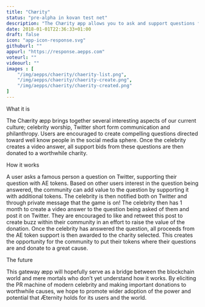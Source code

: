 ```yaml
---
title: "Chærity"
status: "pre-alpha in kovan test net"
description: "The Chærity æpp allows you to ask and support questions for a good cause. If the celebrity being asked the question answers via video on their Twitter account by the deadline, all community support for the question is donated to charity."
date: 2018-01-01T22:36:33+01:00
draft: false
icon: "app-icon-response.svg"
githuburl: ""
appurl: "https://response.aepps.com"
voteurl: ""
videourl: ""
images : [
	"/img/aepps/chaerity/chaerity-list.png",
	"/img/aepps/chaerity/chaerity-create.png",
	"/img/aepps/chaerity/chaerity-created.png"
]
---
```


<p class="question">What it is</p>
<p class="answer">The Chærity æpp brings together several interesting aspects of our current culture; celebrity worship, Twitter short form communication and philanthropy. Users are encouraged to create compelling questions directed toward well know people in the social media sphere. Once the celebrity creates a video answer, all support bids from these questions are then donated to a worthwhile charity.</p>

<p class="question">How it works</p>
<p class="answer">A user asks a famous person a question on Twitter, supporting their question with AE tokens. Based on other users interest in the question being answered, the community can add value to the question by supporting it with additional tokens. The celebrity is then notified both on Twitter and through private message that the game is on! The celebrity then has 1 month to create a video answer to the question being asked of them and post it on Twitter. They are encouraged to like and retweet this post to create buzz within their community in an effort to raise the value of the donation.
Once the celebrity has answered the question, all proceeds from the AE token support is then awarded to the charity selected. This creates the opportunity for the community to put their tokens where their questions are and donate to a great cause. </p>

<p class="question">The future</p>
<p class="answer">This gateway æpp will hopefully serve as a bridge between the blockchain world and mere mortals who don’t yet understand how it works. By eliciting the PR machine of modern celebrity and making important donations to worthwhile causes, we hope to promote wider adoption of the power and potential that Æternity holds for its users and the world.</p>
